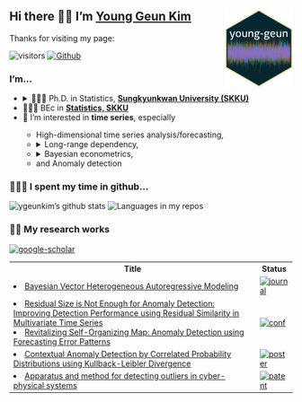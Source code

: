
## Hi there 👋🏼 I’m [Young Geun Kim](https://ygeunkim.github.io) <a href='https://ygeunkim.github.io'><img src='man/images/ygeunlogo.png' align="right" height="139" /></a>

Thanks for visiting my page:

<!-- badges: start -->
![visitors](https://visitor-badge.laobi.icu/badge?page_id=ygeunkim.ygeunkim)
[![Github](https://img.shields.io/github/followers/ygeunkim?label=Follow&style=social)](https://github.com/ygeunkim)
<!-- badges: end -->

### I’m...

<ul>
<li>
<details>
<summary>
🧑🏼‍🎓 Ph.D. in Statistics,
<a href="https://www.skku.edu/eng/"><strong>Sungkyunkwan University
(SKKU)</strong></a>
</summary>
<ul>
<li>
Dissertation title: <em> Bayesian Modeling and Forecasting of High Dimensional Long Range Dependent Time Series </em>
</li>
<li>
Advisor: <a href="https://sites.google.com/view/crbaek">Changryong Baek</a>
</li>
</ul>
</details>
</li>
<li>
🧑🏼‍🎓 BEc in
<a href="https://stat.skku.edu/stat/index.do"><strong>Statistics, SKKU</strong></a>
</li>
<li>
🤔 I’m interested in <strong>time series</strong>, especially
</li>
<ul>
<li>
High-dimensional time series analysis/forecasting,
</li>
<li>
<details>
<summary>
Long-range dependency,
</summary>
<ul>
<li>
Vector heterogeneous autoregressive (VHAR) model
</li>
</ul>
</details>
</li>
<li>
<details>
<summary>
Bayesian econometrics,
</summary>
<ul>
<li>
Bayesian VAR/VHAR
</li>
</ul>
</details>
</li>
<li>
and Anomaly detection
</li>
</ul>
</ul>

### 🧑🏼‍💻 I spent my time in github…

![ygeunkim’s github
stats](https://github-readme-stats.vercel.app/api?username=ygeunkim&count_private=true&rank_icon=github&show_icons=true&hide_border=true&theme=solarized-dark)
![Languages in my
repos](https://github-readme-stats.vercel.app/api/top-langs/?username=ygeunkim&exclude_repo=ygeunkim.github.io,young-comment,young-giscuscomment,ygeunkim,ygeunkim-blogdown,young-blogdown&hide_border=true&langs_count=10&hide=TeX&theme=darcula&layout=compact&custom_title=Languages%20in%20my%20repos)

### ✍🏻 My research works

[![google-scholar](https://img.shields.io/badge/Google%20Scholar-Click-success?logo=google%20scholar&logoColor=4285F4&style=social)](https://scholar.google.com/citations?user=q-NdjAoAAAAJ&hl=en&authuser=3)

<table>
  <tr><th>Title</th><th>Status</th></tr>
  <tr>
    <td>
    <!-- JOURNAL:START --><li><a href=https://ygeunkim.github.io/publication/bvhar/>Bayesian Vector Heterogeneous Autoregressive Modeling</a></li><!-- JOURNAL:END -->
    </td>
    <td>
    <a href="https://ygeunkim.github.io/publication/#2"><img src="https://img.shields.io/badge/Journal%20articles-published-orange.svg" alt="journal"></a>
    </td>
  </tr>
  <tr>
    <td>
    <!-- CONF:START --><li><a href=https://ygeunkim.github.io/publication/nndsac/>Residual Size is Not Enough for Anomaly Detection: Improving Detection Performance using Residual Similarity in Multivariate Time Series</a></li><li><a href=https://ygeunkim.github.io/publication/somifip/>Revitalizing Self-Organizing Map: Anomaly Detection using Forecasting Error Patterns</a></li><!-- CONF:END -->
    </td>
    <td>
    <a href="https://ygeunkim.github.io/publication/#1"><img src="https://img.shields.io/badge/Conference%20paper-published-orange.svg" alt="conf"></a>
    </td>
  </tr>
  <tr>
    <td>
    <!-- POSTER:START --><li><a href=https://ygeunkim.github.io/publication/kl_poster/>Contextual Anomaly Detection by Correlated Probability Distributions using Kullback-Leibler Divergence</a></li><!-- POSTER:END -->
    </td>
    <td>
    <a href="https://ygeunkim.github.io/publication/#0"><img src="https://img.shields.io/badge/Workshops%20%26%20posters-published-orange.svg" alt="poster"></a>
    </td>
  </tr>
  <tr>
    <td>
    <!-- PATENT:START --><li><a href=https://ygeunkim.github.io/publication/somanomaly/>Apparatus and method for detecting outliers in cyber-physical systems</a></li><!-- PATENT:END -->
    </td>
    <td>
    <a href="https://ygeunkim.github.io/publication/#8"><img src="https://img.shields.io/badge/Patents-granted-orange.svg" alt="patent"></a>
    </td>
  </tr>
</table>
